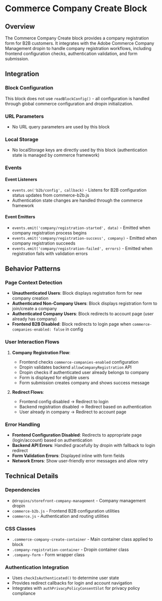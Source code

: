 # Commerce Company Create Block

## Overview

The Commerce Company Create block provides a company registration form for B2B customers. It integrates with the Adobe Commerce Company Management dropin to handle company registration workflows, including frontend configuration checks, authentication validation, and form submission.

## Integration

### Block Configuration

This block does not use `readBlockConfig()` - all configuration is handled through global commerce configuration and dropin initialization.

### URL Parameters

- No URL query parameters are used by this block

### Local Storage

- No localStorage keys are directly used by this block (authentication state is managed by commerce framework)

### Events

#### Event Listeners

- `events.on('b2b/config', callback)` - Listens for B2B configuration status updates from commerce-b2b.js
- Authentication state changes are handled through the commerce framework

#### Event Emitters

- `events.emit('company/registration-started', data)` - Emitted when company registration process begins
- `events.emit('company/registration-success', company)` - Emitted when company registration succeeds
- `events.emit('company/registration-failed', errors)` - Emitted when registration fails with validation errors

## Behavior Patterns

### Page Context Detection

- **Unauthenticated Users**: Block displays registration form for new company creation
- **Authenticated Non-Company Users**: Block displays registration form to join/create a company
- **Authenticated Company Users**: Block redirects to account page (user already has company)
- **Frontend B2B Disabled**: Block redirects to login page when `commerce-companies-enabled: false` in config

### User Interaction Flows

1. **Company Registration Flow**:
   - Frontend checks `commerce-companies-enabled` configuration
   - Dropin validates backend `allowCompanyRegistration` API
   - Dropin checks if authenticated user already belongs to company
   - Form is displayed for eligible users
   - Form submission creates company and shows success message

2. **Redirect Flows**:
   - Frontend config disabled → Redirect to login
   - Backend registration disabled → Redirect based on authentication
   - User already in company → Redirect to account page

### Error Handling

- **Frontend Configuration Disabled**: Redirects to appropriate page (login/account) based on authentication
- **Backend API Errors**: Handled gracefully by dropin with fallback to login redirect
- **Form Validation Errors**: Displayed inline with form fields
- **Network Errors**: Show user-friendly error messages and allow retry

## Technical Details

### Dependencies

- `@dropins/storefront-company-management` - Company management dropin
- `commerce-b2b.js` - Frontend B2B configuration utilities
- `commerce.js` - Authentication and routing utilities

### CSS Classes

- `.commerce-company-create-container` - Main container class applied to block
- `.company-registration-container` - Dropin container class
- `.company-form` - Form wrapper class

### Authentication Integration

- Uses `checkIsAuthenticated()` to determine user state
- Provides redirect callbacks for login and account navigation
- Integrates with `authPrivacyPolicyConsentSlot` for privacy policy compliance
